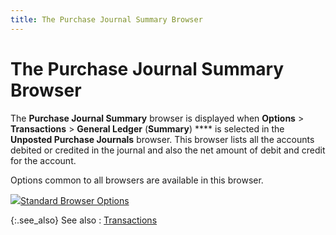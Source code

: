 ```yaml
---
title: The Purchase Journal Summary Browser
---
```


# The Purchase Journal Summary Browser


The **Purchase Journal Summary** browser is displayed when **Options** > **Transactions** > **General Ledger** (**Summary**) **** is selected in the **Unposted Purchase Journals** browser. This browser lists all the accounts debited or credited in the journal and also the net amount of debit and credit for the account.


Options common to all browsers are available in this browser.


![]({{site.acc_baseurl}}/img/lens.gif)[Standard Browser Options]({{site.wwe_chm}}/everest-client/ui/browsers/standard_browser_options.html)


{:.see_also}
See also
: [Transactions]({{site.acc_baseurl}}/misc/transactions_unposted_purchase_journals_browser.html)
